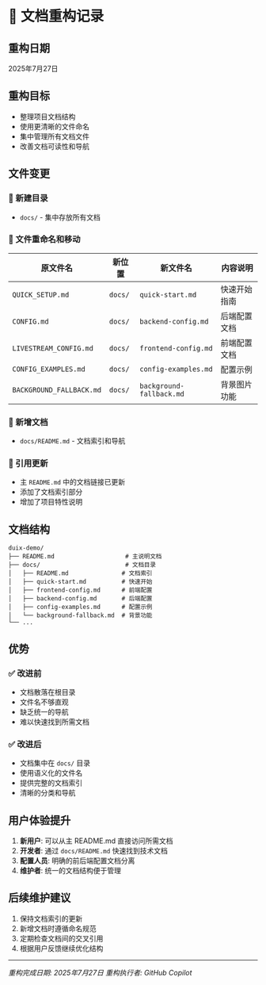 # 📝 文档重构记录

## 重构日期
2025年7月27日

## 重构目标
- 整理项目文档结构
- 使用更清晰的文件命名
- 集中管理所有文档文件
- 改善文档可读性和导航

## 文件变更

### 📁 新建目录
- `docs/` - 集中存放所有文档

### 📄 文件重命名和移动

| 原文件名 | 新位置 | 新文件名 | 内容说明 |
|---------|-------|---------|----------|
| `QUICK_SETUP.md` | `docs/` | `quick-start.md` | 快速开始指南 |
| `CONFIG.md` | `docs/` | `backend-config.md` | 后端配置文档 |
| `LIVESTREAM_CONFIG.md` | `docs/` | `frontend-config.md` | 前端配置文档 |
| `CONFIG_EXAMPLES.md` | `docs/` | `config-examples.md` | 配置示例 |
| `BACKGROUND_FALLBACK.md` | `docs/` | `background-fallback.md` | 背景图片功能 |

### 📝 新增文档
- `docs/README.md` - 文档索引和导航

### 🔗 引用更新
- 主 `README.md` 中的文档链接已更新
- 添加了文档索引部分
- 增加了项目特性说明

## 文档结构

```
duix-demo/
├── README.md                    # 主说明文档
├── docs/                        # 文档目录
│   ├── README.md               # 文档索引
│   ├── quick-start.md          # 快速开始
│   ├── frontend-config.md      # 前端配置
│   ├── backend-config.md       # 后端配置
│   ├── config-examples.md      # 配置示例
│   └── background-fallback.md  # 背景功能
└── ...
```

## 优势

### ✅ 改进前
- 文档散落在根目录
- 文件名不够直观
- 缺乏统一的导航
- 难以快速找到所需文档

### ✅ 改进后
- 文档集中在 `docs/` 目录
- 使用语义化的文件名
- 提供完整的文档索引
- 清晰的分类和导航

## 用户体验提升

1. **新用户**: 可以从主 README.md 直接访问所需文档
2. **开发者**: 通过 `docs/README.md` 快速找到技术文档
3. **配置人员**: 明确的前后端配置文档分离
4. **维护者**: 统一的文档结构便于管理

## 后续维护建议

1. 保持文档索引的更新
2. 新增文档时遵循命名规范
3. 定期检查文档间的交叉引用
4. 根据用户反馈继续优化结构

---
*重构完成日期: 2025年7月27日*
*重构执行者: GitHub Copilot*
